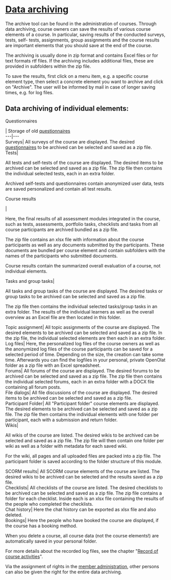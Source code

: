 #  [Data archiving](Data+archiving.html)

The archive tool can be found in the administration of courses. Through data
archiving, course owners can save the results of various course elements of a
course. In particular, saving results of the conducted surveys, tests, self-
tests, assignments, group assignments and the course results are important
elements that you should save at the end of the course.

The archiving is usually done in zip format and contains Excel files or for
text formats rtf files. If the archiving includes additional files, these are
provided in subfolders within the zip file.

To save the results, first click on a menu item, e.g. a specific course
element type, then select a concrete element you want to archive and click on
"Archive". The user will be informed by mail in case of longer saving times,
e.g. for log files.

## Data archiving of individual elements:

Questionnaires

| Storage of old [questionnaires](Old+Questionnaire+Editor+QTI+1.2.html)  
---|---  
Surveys| All surveys of the course are displayed. The desired
[questionnaires](General+information+on+Questionnaires.html) to be archived
can be selected and saved as a zip file.  
Tests|

All tests and self-tests of the course are displayed. The desired items to be
archived can be selected and saved as a zip file. The zip file then contains
the individual selected tests, each in an extra folder.

Archived self-tests and questionnaires contain anonymized user data, tests are
saved personalized and contain all test results.  
  
Course results

|

Here, the final results of all assessment modules integrated in the course,
such as tests, assessments, portfolio tasks, checklists and tasks from all
course participants are archived bundled as a zip file.

The zip file contains an xlsx file with information about the course
participants as well as any documents submitted by the participants. These
documents are bundled per course element and contain subfolders with the names
of the participants who submitted documents.

Course results contain the summarized overall evaluation of a course, not
individual elements.  
  
Tasks and group tasks|

All tasks and group tasks of the course are displayed. The desired tasks or
group tasks to be archived can be selected and saved as a zip file.

The zip file then contains the individual selected tasks/group tasks in an
extra folder. The results of the individual learners as well as the overall
overview as an Excel file are then located in this folder.  
  
Topic assignment| All topic assignments of the course are displayed. The
desired elements to be archived can be selected and saved as a zip file. In
the zip file, the individual selected elements are then each in an extra
folder.  
Log files| Here, the personalized log files of the course owners as well as
the anonymized log files of the course participants can be saved for a
selected period of time. Depending on the size, the creation can take some
time. Afterwards you can find the logfiles in your personal, private OpenOlat
folder as a zip file with an Excel spreadsheet.  
Forums| All forums of the course are displayed. The desired forums to be
archived can be selected and saved as a zip file. The zip file then contains
the individual selected forums, each in an extra folder with a DOCX file
containing all forum posts.  
File dialogs| All file discussions of the course are displayed. The desired
items to be archived can be selected and saved as a zip file.  
Participant Folder| All "Participant folder" course elements are displayed.
The desired elements to be archived can be selected and saved as a zip file.
The zip file then contains the individual elements with one folder per
participant, each with a submission and return folder.  
Wikis|

All wikis of the course are listed. The desired wikis to be archived can be
selected and saved as a zip file. The zip file will then contain one folder
per wiki as well as a folder with metadata for each saved wiki.

For the wiki, all pages and all uploaded files are packed into a zip file. The
participant folder is saved according to the folder structure of this module.  
  
SCORM results| All SCORM course elements of the course are listed. The desired
wikis to be archived can be selected and the results saved as a zip file.  
Checklists| All checklists of the course are listed. The desired checklists to
be archived can be selected and saved as a zip file. The zip file contains a
folder for each checklist. Inside each is an xlsx file containing the results
of the people who completed the checklists.  
Chat history| Here the chat history can be exported as xlsx file and also
deleted.  
Bookings| Here the people who have booked the course are displayed, if the
course has a booking method.  
  
  

  

When you delete a course, all course data (not the course elements!) are
automatically saved in your personal folder.

For more details about the recorded log files, see the chapter "[Record of
course activities](Record+of+Course+Activities.html)".

Via the assignment of rights in the [member
administration](Members+management.html), other persons can also be given the
right for the entire data archiving.

  

  

